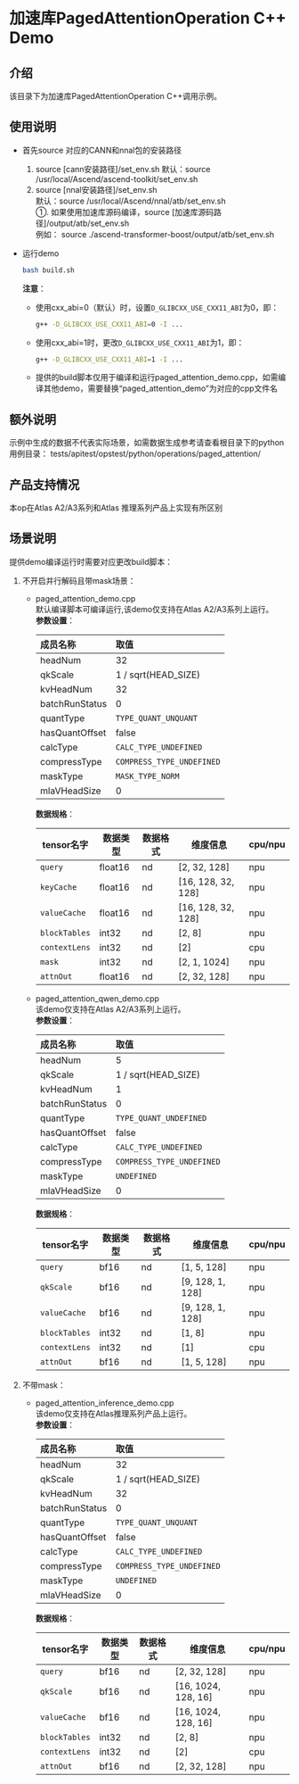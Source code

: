 # 加速库PagedAttentionOperation C++ Demo
## 介绍
该目录下为加速库PagedAttentionOperation C++调用示例。

## 使用说明
- 首先source 对应的CANN和nnal包的安装路径
    1. source [cann安装路径]/set_env.sh
        默认：source /usr/local/Ascend/ascend-toolkit/set_env.sh
    2. source [nnal安装路径]/set_env.sh  
        默认：source /usr/local/Ascend/nnal/atb/set_env.sh  
        ①. 如果使用加速库源码编译，source [加速库源码路径]/output/atb/set_env.sh  
        例如： source ./ascend-transformer-boost/output/atb/set_env.sh

- 运行demo
    ```sh
    bash build.sh
    ```
    **注意**：
    - 使用cxx_abi=0（默认）时，设置`D_GLIBCXX_USE_CXX11_ABI`为0，即：
        ```sh
        g++ -D_GLIBCXX_USE_CXX11_ABI=0 -I ...
        ```
    - 使用cxx_abi=1时，更改`D_GLIBCXX_USE_CXX11_ABI`为1，即：
        ```sh
        g++ -D_GLIBCXX_USE_CXX11_ABI=1 -I ...
        ```
    - 提供的build脚本仅用于编译和运行paged_attention_demo.cpp，如需编译其他demo，需要替换“paged_attention_demo”为对应的cpp文件名

## 额外说明
示例中生成的数据不代表实际场景，如需数据生成参考请查看根目录下的python用例目录：
tests/apitest/opstest/python/operations/paged_attention/

## 产品支持情况
本op在Atlas A2/A3系列和Atlas 推理系列产品上实现有所区别

## 场景说明
提供demo编译运行时需要对应更改build脚本：  
1. 不开启并行解码且带mask场景：
    - paged_attention_demo.cpp  
        默认编译脚本可编译运行,该demo仅支持在Atlas A2/A3系列上运行。  
        **参数设置**：

        | 成员名称        | 取值                      |
        | :------------- | :------------------------ |
        | headNum        | 32                        |
        | qkScale        | 1 / sqrt(HEAD_SIZE)       |
        | kvHeadNum      | 32                        |
        | batchRunStatus | 0                         |
        | quantType      | `TYPE_QUANT_UNQUANT`      |
        | hasQuantOffset | false                     |
        | calcType       | `CALC_TYPE_UNDEFINED`     |
        | compressType   | `COMPRESS_TYPE_UNDEFINED` |
        | maskType       | `MASK_TYPE_NORM`          |
        | mlaVHeadSize   | 0                         |
        
        **数据规格**：

        | tensor名字    | 数据类型 | 数据格式   | 维度信息            | cpu/npu |
        | ------------- | -------- | -------- | ------------------ |-------- |
        | `query`       | float16  | nd       | [2, 32, 128]       | npu     |
        | `keyCache`    | float16  | nd       | [16, 128, 32, 128] | npu     |
        | `valueCache`  | float16  | nd       | [16, 128, 32, 128] | npu     |
        | `blockTables` | int32    | nd       | [2, 8]             | npu     |
        | `contextLens` | int32    | nd       | [2]                | cpu     |
        | `mask`        | int32    | nd       | [2, 1, 1024]       | npu     |
        | `attnOut`     | float16  | nd       | [2, 32, 128]       | npu     |

   - paged_attention_qwen_demo.cpp  
        该demo仅支持在Atlas A2/A3系列上运行。  
        **参数设置**：

        | 成员名称        | 取值                      |
        | :------------- | :------------------------ |
        | headNum        | 5                         |
        | qkScale        | 1 / sqrt(HEAD_SIZE)       |
        | kvHeadNum      | 1                         |
        | batchRunStatus | 0                         |
        | quantType      | `TYPE_QUANT_UNDEFINED`    |
        | hasQuantOffset | false                     |
        | calcType       | `CALC_TYPE_UNDEFINED`     |
        | compressType   | `COMPRESS_TYPE_UNDEFINED` |
        | maskType       | `UNDEFINED`               |
        | mlaVHeadSize   | 0                         |

        **数据规格**：

        | tensor名字    | 数据类型  | 数据格式 |  维度信息         | cpu/npu |
        | ------------- | -------- | -------- | ---------------- |---------|
        | `query`       | bf16     | nd       | [1, 5, 128]      | npu     |
        | `qkScale`     | bf16     | nd       | [9, 128, 1, 128] | npu     |
        | `valueCache`  | bf16     | nd       | [9, 128, 1, 128] | npu     |
        | `blockTables` | int32    | nd       | [1, 8]           | npu     |
        | `contextLens` | int32    | nd       | [1]              | cpu     |
        | `attnOut`     | bf16     | nd       | [1, 5, 128]      | npu     |

2. 不带mask：
   - paged_attention_inference_demo.cpp  
    该demo仅支持在Atlas推理系列产品上运行。  
    **参数设置**：

        | 成员名称        | 取值                      |
        | :------------- | :------------------------ |
        | headNum        | 32                        |
        | qkScale        | 1 / sqrt(HEAD_SIZE)       |
        | kvHeadNum      | 32                        |
        | batchRunStatus | 0                         |
        | quantType      | `TYPE_QUANT_UNQUANT`      |
        | hasQuantOffset | false                     |
        | calcType       | `CALC_TYPE_UNDEFINED`     |
        | compressType   | `COMPRESS_TYPE_UNDEFINED` |
        | maskType       | `UNDEFINED`               |
        | mlaVHeadSize   | 0                         |

        **数据规格**：

        | tensor名字    | 数据类型  | 数据格式  | 维度信息            | cpu/npu |
        | ------------- | -------- | -------- | ------------------- |---------|
        | `query`       | bf16     | nd       | [2, 32, 128]        | npu     |
        | `qkScale`     | bf16     | nd       | [16, 1024, 128, 16] | npu     |
        | `valueCache`  | bf16     | nd       | [16, 1024, 128, 16] | npu     |
        | `blockTables` | int32    | nd       | [2, 8]              | npu     |
        | `contextLens` | int32    | nd       | [2]                 | cpu     |
        | `attnOut`     | bf16     | nd       | [2, 32, 128]        | npu     |